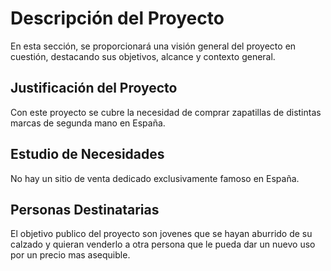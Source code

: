# Descripción del Proyecto

En esta sección, se proporcionará una visión general del proyecto en cuestión, destacando sus objetivos, alcance y contexto general.

## Justificación del Proyecto

Con este proyecto se cubre la necesidad de comprar zapatillas de distintas marcas de segunda mano en España.

## Estudio de Necesidades

No hay un sitio de venta dedicado exclusivamente famoso en España. 

## Personas Destinatarias

El objetivo publico del proyecto son jovenes que se hayan aburrido de su calzado y quieran venderlo a otra persona que le pueda dar un nuevo uso por un precio mas asequible.

